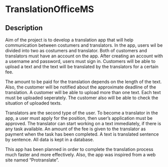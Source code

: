 # TranslationOfficeMS

## Description

Aim of the project is to develop a translation app that will help communication between costumers and translators. In the app, users wil be divided into two as costumers and translator. Both of customers and translators must have an account on the app. After creating an account with a username and password, users must sign in. Customers will be able to upload a text and the text will be translated by the translators for a certain fee.

The amount to be paid for the translation depends on the length of the text. Also, the customer will be notified about the approximate deadline of the translation. A customer will be able to upload more than one text. Each text must be uploaded seperately. The customer also will be able to check the situation of uploaded texts.

Translators are the second type of the user. To become a translator in the app, a user must apply for the position, then user’s application must be approved. The translator can start working on a text immediately, if there is any task available. An amount of the fee is given to the translator as payment when the task has been completed. A text is translated sentence by sentence. All data is kept in a database.

This app has been planned in order to complete the translation process much faster and more effectively. Also, the app was inspired from a web site named “Protranslate”.
